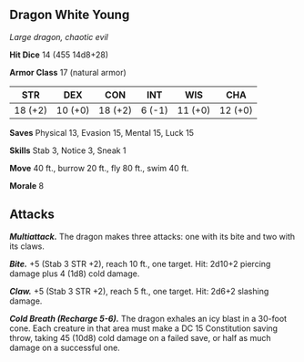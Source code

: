 ## Dragon White Young

*Large dragon, chaotic evil*

**Hit Dice** 14 (455 14d8+28)

**Armor Class** 17 (natural armor)

| STR     | DEX     | CON     | INT     | WIS     | CHA     |
|---------|---------|---------|---------|---------|---------|
| 18 (+2) | 10 (+0) | 18 (+2) |  6 (-1) | 11 (+0) | 12 (+0) |

**Saves** Physical 13, Evasion 15, Mental 15, Luck 15

**Skills** Stab 3, Notice 3, Sneak 1

**Move** 40 ft., burrow 20 ft., fly 80 ft., swim 40 ft.

**Morale** 8

## Attacks

***Multiattack.*** The dragon makes three attacks: one with its bite and two with its claws.

***Bite.*** +5 (Stab 3 STR +2), reach 10 ft., one target. Hit: 2d10+2 piercing damage plus 4 (1d8) cold damage.

***Claw.*** +5 (Stab 3 STR +2), reach 5 ft., one target. Hit: 2d6+2 slashing damage.

***Cold Breath (Recharge 5-6).*** The dragon exhales an icy blast in a 30-foot cone. Each creature in that area must make a DC 15 Constitution saving throw, taking 45 (10d8) cold damage on a failed save, or half as much damage on a successful one.

